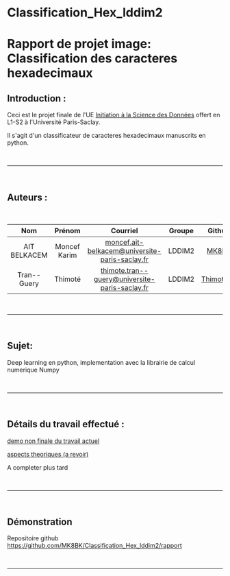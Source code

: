 <!-- #region -->
# Classification_Hex_lddim2



<!-- #region -->
# Rapport de projet image: Classification des caracteres hexadecimaux


## Introduction :
Ceci est le projet finale de l'UE <a href="https://nicolas.thiery.name/Enseignement/IntroScienceDonnees/">Initiation à la Science des Données</a> offert en L1-S2 à l'Université Paris-Saclay.

Il s'agit d'un classificateur de caracteres hexadecimaux manuscrits en python.

<br>

------

<br>

## Auteurs :
<br>

| Nom  | Prénom | Courriel | Groupe | Github |
| :-------------: | :-------------: | :-------------: | :-------------: | :-------------: |
| AIT BELKACEM  | Moncef Karim  | moncef.ait-belkacem@universite-paris-saclay.fr  | LDDIM2  |<a href="https://github.com/MK8BK">MK8BK</a>|
| Tran--Guery | Thimoté | thimote.tran--guery@universite-paris-saclay.fr  | LDDIM2  |<a href="https://github.com/Thimote91">Thimote91</a>|


<br>

------

<br>


## Sujet:

Deep learning en python, implementation avec la librairie de calcul numerique Numpy

<br>

------

<br>

## Détails du travail effectué :

[demo non finale du travail actuel](https://github.com/MK8BK/Deep_Learning_ISD/blob/master/demo.ipynb)

[aspects theoriques (a revoir)](https://github.com/MK8BK/Deep_Learning_ISD/blob/master/docs/draft.pdf)

A completer plus tard

<br>

------

<br>

## Démonstration
Repositoire github https://github.com/MK8BK/Classification_Hex_lddim2/rapport


<br>

------

<br>
<!-- #endregion -->
